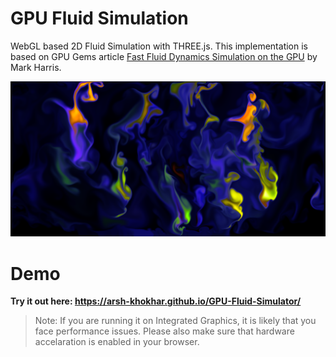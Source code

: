 # GPU Fluid Simulation

WebGL based 2D Fluid Simulation with THREE.js. This implementation is based on GPU Gems article [Fast Fluid Dynamics Simulation on the GPU]( https://developer.download.nvidia.com/books/HTML/gpugems/gpugems_ch38.html) by Mark Harris.


![Image description](./screenshot.png)

# Demo

**Try it out here: https://arsh-khokhar.github.io/GPU-Fluid-Simulator/**

> Note: If you are running it on Integrated Graphics, it is likely that you face performance issues. Please also make sure that hardware accelaration is enabled in your browser. 
